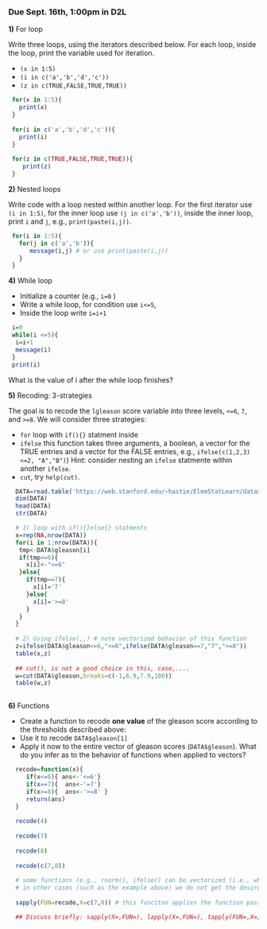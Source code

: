### Due Sept. 16th, 1:00pm in D2L


**1)** For loop

Write three loops, using the iterators described below. For each loop, inside the loop, print the variable used for iteration.

  - `(x in 1:5)`
  - `(i in c('a','b','d','c'))`
  - `(z in c(TRUE,FALSE,TRUE,TRUE))`
  
 ```r
  for(x in 1:5){
    print(x)
  }
  
  for(i in c('a','b','d','c')){
    print(i)
  }
  
  for(z in c(TRUE,FALSE,TRUE,TRUE)){ 
     print(z)
  }
 ```
**2)** Nested loops

Write code with a loop nested within another loop. For the first iterator use `(i in 1:5)`, for the inner loop use `(j in c('a','b'))`, inside the inner loop, print `i` and `j`, e.g., `print(paste(i,j))`.

```r
 for(i in 1:5){
   for(j in c('a','b')){
      message(i,j) # or use print(paste(i,j))
   }
 }

```

**4)** While loop

   - Initialize a counter (e.g., `i=0` )
   - Write a while loop, for condition use `i<=5`,
   - Inside the loop write `i=i+1`

```r
 i=0
 while(i <=5){
  i=i+1
  message(i)
 }
 print(i)
```
 What is the value of i after the while loop finishes?
 
 **5)**  Recoding: 3-strategies
 
 The goal is to recode the `lgleason` score variable into three levels, `<=6`, `7`, and `>=8`. We will consider three strategies: 
   - `for` loop with `if(){}` statment inside
   - `ifelse` this function takes three arguments, a boolean, a vector for the TRUE entries and a vector for the FALSE entries, e.g., `ifelse(c(1,2,3)<=2, "A","B")`) 
      Hint: consider nesting an `ifelse` statmente within another `ifelse`.
   - `cut`, try `help(cut)`.
 
 ```r
   DATA=read.table('https://web.stanford.edu/~hastie/ElemStatLearn/datasets/prostate.data') 
   dim(DATA)
   head(DATA)
   str(DATA)
 
   # 1) loop with if(){}else{} statments
   x=rep(NA,nrow(DATA))
   for(i in 1:nrow(DATA)){
    tmp<-DATA$gleason[i]
    if(tmp<=6){ 
      x[i]<-"<=6"
    }else{
      if(tmp==7){
        x[i]='7'
      }else{
        x[i]='>=8'
      }
    }
   }
   
   # 2) Using ifelse(,,) # note vectorized behavior of this function
   z=ifelse(DATA$gleason<=6,"<=6",ifelse(DATA$gleason==7,"7",">=8"))
   table(x,z)
   
   ## cut(), is not a good choice in this, case,....
   w=cut(DATA$gleason,breaks=c(-1,6.9,7.9,100))
   table(w,z)
   
 ```
  **6)** Functions 
  
  - Create a function to  recode **one value** of the gleason score according to the thresholds described above:
  - Use it to recode `DATA$gleason[1]`
  - Apply it now to the entire vector of gleason scores (`DATA$gleason`). What do you infer as to the behavior of functions when applied to vectors?
  
  
  ```r
    recode=function(x){
       if(x<=6){ ans<-'<=6'}
       if(x==7){  ans<-'=7'}
       if(x>=8){  ans<-'>=8' } 
       return(ans)
    }
    
    recode(4)
    
    recode(7)
    
    recode(8)
    
    recode(c(7,8))
    
    # some functions (e.g., rnorm(), ifelse() can be vectorized (i.e., when arguments are arrays, the function is applied to each element)
    # in other cases (such as the example above) we do not get the desired behavior, for this we can use the functions of the `apply` family
    
    sapply(FUN=recode,X=c(7,8)) # this funciton applies the function passed through FUN, to each element of the argument passed through X

    ## Discuss briefly: sapply(X=,FUN=), lapply(X=,FUN=), tapply(FUN=,X=,INDEX=), apply(MARGIN=)
    
  ```
  

